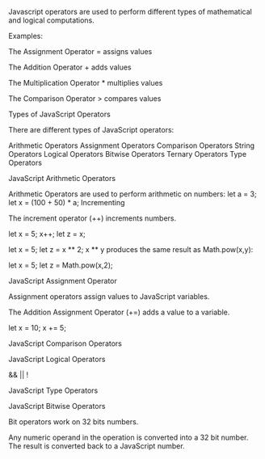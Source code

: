 Javascript operators are used to perform different types of mathematical and logical computations.

Examples:

The Assignment Operator = assigns values

The Addition Operator + adds values

The Multiplication Operator * multiplies values

The Comparison Operator > compares values


Types of JavaScript Operators

There are different types of JavaScript operators:

Arithmetic Operators
Assignment Operators
Comparison Operators
String Operators
Logical Operators
Bitwise Operators
Ternary Operators
Type Operators


JavaScript Arithmetic Operators

Arithmetic Operators are used to perform arithmetic on numbers:
let a = 3;
let x = (100 + 50) * a;
Incrementing

The increment operator (++) increments numbers.

let x = 5;
x++;
let z = x;

let x = 5;
let z = x ** 2;
x ** y produces the same result as Math.pow(x,y):

let x = 5;
let z = Math.pow(x,2);


JavaScript Assignment Operator

Assignment operators assign values to JavaScript variables.

The Addition Assignment Operator (+=) adds a value to a variable.

let x = 10;
x += 5;



JavaScript Comparison Operators







JavaScript Logical Operators

&&
||
!


JavaScript Type Operators


JavaScript Bitwise Operators

Bit operators work on 32 bits numbers.

Any numeric operand in the operation is converted into a 32 bit number. The result is converted back to a JavaScript number.











